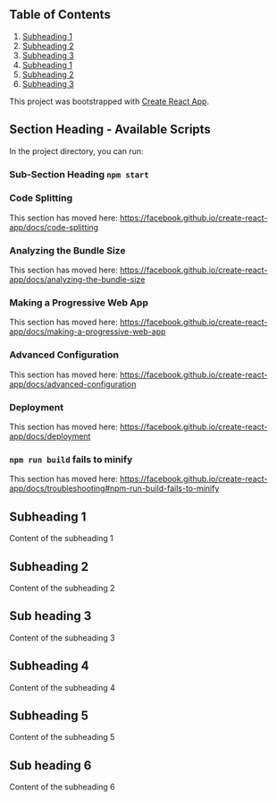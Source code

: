 ## Table of Contents
 1. [Subheading 1](#subheading-1)
 2. [Subheading 2](#subheading-2)
 3. [Subheading 3](#sub-heading-3)
 4. [Subheading 1](#subheading-4)
 5. [Subheading 2](#subheading-5)
 6. [Subheading 3](#sub-heading-6)


This project was bootstrapped with [Create React App](https://github.com/facebook/create-react-app).

## Section Heading - Available Scripts

In the project directory, you can run:

### Sub-Section Heading `npm start`

### Code Splitting

This section has moved here: https://facebook.github.io/create-react-app/docs/code-splitting

### Analyzing the Bundle Size

This section has moved here: https://facebook.github.io/create-react-app/docs/analyzing-the-bundle-size

### Making a Progressive Web App

This section has moved here: https://facebook.github.io/create-react-app/docs/making-a-progressive-web-app

### Advanced Configuration

This section has moved here: https://facebook.github.io/create-react-app/docs/advanced-configuration

### Deployment

This section has moved here: https://facebook.github.io/create-react-app/docs/deployment

### `npm run build` fails to minify

This section has moved here: https://facebook.github.io/create-react-app/docs/troubleshooting#npm-run-build-fails-to-minify


 ## Subheading 1
 Content of the subheading 1
 ## Subheading 2
 Content of the subheading 2
 ## Sub heading 3
 Content of the subheading 3








 
 ## Subheading 4
 Content of the subheading 4
 ## Subheading 5
 Content of the subheading 5
 ## Sub heading 6
 Content of the subheading 6


